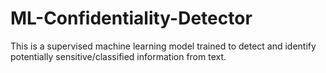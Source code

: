 # ML-Confidentiality-Detector
This is a supervised machine learning model trained to detect and identify potentially sensitive/classified information from text.
